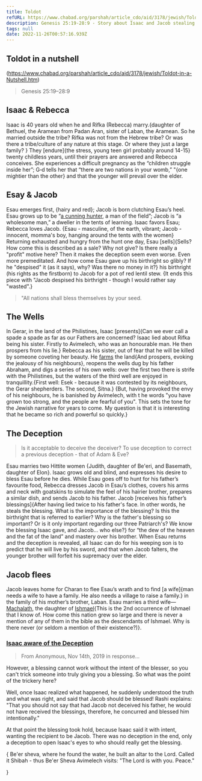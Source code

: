 ```yaml
---
title: Toldot
refURL: https://www.chabad.org/parshah/article_cdo/aid/3178/jewish/Toldot-in-a-Nutshell.htm
description: Genesis 25:19-28:9 - Story about Isaac and Jacob stealing Esau's birthright
tags: null
date: 2022-11-26T00:57:16.939Z
---
```


## Toldot in a nutshell

(https://www.chabad.org/parshah/article_cdo/aid/3178/jewish/Toldot-in-a-Nutshell.htm)

> Genesis 25:19–28:9

## Isaac & Rebecca

Isaac is 40 years old when he and Rifka (Rebecca) marry.{daughter of Bethuel, the Aramean from Padan Aran, sister of Laban, the Aramean. So he married outside the tribe? Rifka was not from the Hebrew tribe? Or was there a tribe/culture of any nature at this stage. Or where they just a large family? } They [endure]{the stress, young teen girl probably around 14-15} twenty childless years, until their prayers are answered and Rebecca conceives. She experiences a difficult pregnancy as the “children struggle inside her”; G‑d tells her that “there are two nations in your womb,” "{one mightier than the other} and that the younger will prevail over the elder.

## Esay & Jacob

Esau emerges first, {hairy and red}; Jacob is born clutching Esau’s heel. Esau grows up to be “[a cunning hunter](./parasha_toldot_fnotes.md#the-palace-and-the-pigeons), a man of the field”; Jacob is “a wholesome man,” a dweller in the tents of learning. Isaac favors Esau; Rebecca loves Jacob. {Esau - masculine, of the earth, vibrant; Jacob - innocent, momma's boy, hanging around the tents with the women} Returning exhausted and hungry from the hunt one day, Esau [sells]{Sells? How come this is described as a sale? Why not give? Is there really a "profit" motive here? Then it makes the deception seem even worse. Even more premeditated. And how come Esau gave up his birthright so glibly? If he "despised" it (as it says), why? Was there no money in it?} his birthright (his rights as the firstborn) to Jacob for a pot of red lentil stew. {It ends this piece with "Jacob despised his birthright - though I would rather say "wasted".}

> "All nations shall bless themselves by your seed.

## The Wells

In Gerar, in the land of the Philistines, Isaac [presents]{Can we ever call a spade a spade as far as our Fathers are concerned? Isaac lied about Rifka being his sister. Firstly to Avimelech, who was an honourable man. He then prospers from his lie.} Rebecca as his sister, out of fear that he will be killed by someone coveting her beauty. He [farms](./parasha_toldot_fnotes.md#the-faith-of-the-farmer) the land{And prospers, evoking the jealousy of his neighbours}, reopens the wells dug by his father Abraham, and digs a series of his own wells: over the first two there is strife with the Philistines, but the waters of the third well are enjoyed in tranquillity.{First well: Esek - because it was contested by its neighbours, the Gerar shepherders. The second, Sitna.} {But, having provoked the envy of his neighbours, he is banished by Avimelech, with t he words "you have grown too strong, and the people are fearful of you". This sets the tone for the Jewish narrative for years to come. My question is that it is interesting that he became so rich and powerful so quickly.}

## The Deception

> Is it acceptable to deceive the deceiver?
> To use deception to correct a previous deception - that of Adam & Eve?

Esau marries two Hittite women {Judith, daughter of Be'eri, and Basemath, daughter of Elon}. Isaac grows old and blind, and expresses his desire to bless Esau before he dies. While Esau goes off to hunt for his father’s favourite food, Rebecca dresses Jacob in Esau’s clothes, covers his arms and neck with goatskins to simulate the feel of his hairier brother, prepares a similar dish, and sends Jacob to his father. Jacob [receives his father’s blessings]{After having lied twice to his father's face. In other words, he steals the blessing. What is the importance of the blessing? Is this the birthright that is referred to earlier? Why is the father's blessing so important? Or is it only important regarding our three Patriarch's? We know the blessing Isaac gave, and Jacob... who else?} for “the dew of the heaven and the fat of the land” and mastery over his brother. When Esau returns and the deception is revealed, all Isaac can do for his weeping son is to predict that he will live by his sword, and that when Jacob falters, the younger brother will forfeit his supremacy over the elder.

## Jacob flees

Jacob leaves home for Charan to flee Esau’s wrath and to find [a wife]{man needs a wife to have a family. He also needs a village to raise a family.} in the family of his mother’s brother, Laban. Esau marries a third wife&mdash;[Machalath](./parasha_toldot_fnotes.md#life-on-the-inside), the daughter of [Ishmael](https://www.chabad.org/library/article_cdo/aid/2747610/jewish/Ishmael-Abrahams-Other-Son.htm){This is the 2nd occurrence of Ishmael that I know of. How come this nation grew so large and there is never a mention of any of them in the bible as the descendants of Ishmael. Why is there never (or seldom a mention of their existence?)}.

### [Isaac aware of the Deception](https://www.chabad.org/parshah/article_cdo/aid/3178/jewish/Toldot-in-a-Nutshell.htm)

> From Anonymous, Nov 14th, 2019 in response...

However, a blessing cannot work without the intent of the blesser, so you can't trick someone into truly giving you a blessing. So what was the point of the trickery here?

Well, once Isaac realized what happened, he suddenly understood the truth and what was right, and said that Jacob should be blessed! Rashi explains: "That you should not say that had Jacob not deceived his father, he would not have received the blessings, therefore, he concurred and blessed him intentionally."

At that point the blessing took hold, because Isaac said it with intent, wanting the recipient to be Jacob. There was no deception in the end, only a deception to open Isaac's eyes to who should really get the blessing.

{
Be'er sheva, where he found the water, he built an altar to the Lord. Called it Shibah - thus Be'er Sheva
Avimelech visits: "The Lord is with you. Peace."

}
